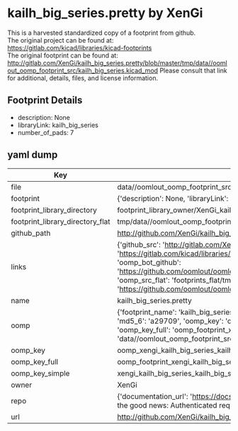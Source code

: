 # kailh_big_series.pretty by XenGi  
This is a harvested standardized copy of a footprint from github.  
The original project can be found at:  
https://gitlab.com/kicad/libraries/kicad-footprints  
The original footprint can be found at:
http://gitlab.com/XenGi/kailh_big_series.pretty/blob/master/tmp/data//oomlout_oomp_footprint_src/kailh_big_series.kicad_mod
Please consult that link for additional, details, files, and license information.  
## Footprint Details
* description: None  
* libraryLink: kailh_big_series  
* number_of_pads: 7  
## yaml dump  
| Key | Value |  
| --- | --- |  
| file | data//oomlout_oomp_footprint_src/kailh_big_series.pretty/kailh_big_series.kicad_mod |  
| footprint | {'description': None, 'libraryLink': 'kailh_big_series', 'number_of_pads': 7} |  
| footprint_library_directory | footprint_library_owner/XenGi_kailh_big_series.pretty |  
| footprint_library_directory_flat | tmp/data//oomlout_oomp_footprint_src/footprints_flat/xengi_kailh_big_series_kailh_big_series/working |  
| github_path | http://github.com/XenGi/kailh_big_series.pretty/blob/master/tmp/data//oomlout_oomp_footprint_src/kailh_big_series.kicad_mod |  
| links | {'github_src': 'http://gitlab.com/XenGi/kailh_big_series.pretty/blob/master/tmp/data//oomlout_oomp_footprint_src/kailh_big_series.kicad_mod', 'github_src_repo': 'https://gitlab.com/kicad/libraries/kicad-footprints', 'oomp_bot': 'tmp/data//oomlout_oomp_footprint_src/footprints/xengi_kailh_big_series_kailh_big_series/working', 'oomp_bot_github': 'https://github.com/oomlout/oomlout_oomp_footprint_bot/tree/main/tmp/data//oomlout_oomp_footprint_src/footprints/xengi_kailh_big_series_kailh_big_series/working', 'oomp_src_flat': 'footprints_flat/tmp/data//oomlout_oomp_footprint_src/footprints_flat/xengi_kailh_big_series_kailh_big_series/working', 'oomp_src_flat_github': 'https://github.com/oomlout/oomlout_oomp_footprint_src/tree/main/tmp/data//oomlout_oomp_footprint_src/footprints_flat/xengi_kailh_big_series_kailh_big_series/working'} |  
| name | kailh_big_series.pretty |  
| oomp | {'footprint_name': 'kailh_big_series', 'library_name': 'kailh_big_series', 'md5': 'a29709548330418a63ebbadbd4ee66e3', 'md5_10': 'a297095483', 'md5_5': 'a2970', 'md5_6': 'a29709', 'oomp_key': 'oomp_xengi_kailh_big_series_kailh_big_series', 'oomp_key_extra': 'oomp_footprint_xengi_kailh_big_series_kailh_big_series', 'oomp_key_full': 'oomp_footprint_xengi_kailh_big_series_kailh_big_series_a29709', 'oomp_key_simple': 'xengi_kailh_big_series_kailh_big_series', 'original_filename': 'data//oomlout_oomp_footprint_src/kailh_big_series.pretty/kailh_big_series.kicad_mod', 'owner_name': 'xengi'} |  
| oomp_key | oomp_xengi_kailh_big_series_kailh_big_series |  
| oomp_key_full | oomp_footprint_xengi_kailh_big_series_kailh_big_series |  
| oomp_key_simple | xengi_kailh_big_series_kailh_big_series |  
| owner | XenGi |  
| repo | {'documentation_url': 'https://docs.github.com/rest/overview/resources-in-the-rest-api#rate-limiting', 'message': "API rate limit exceeded for 84.66.142.224. (But here's the good news: Authenticated requests get a higher rate limit. Check out the documentation for more details.)"} |  
| url | http://github.com/XenGi/kailh_big_series.pretty |  

